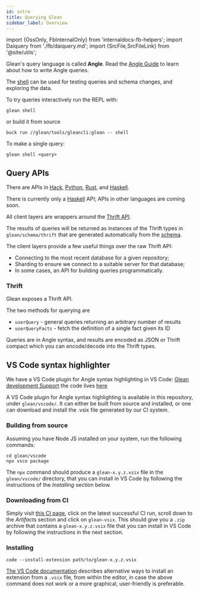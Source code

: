 ```yaml
---
id: intro
title: Querying Glean
sidebar_label: Overview
---
```


import {OssOnly, FbInternalOnly} from 'internaldocs-fb-helpers';
import Daiquery from './fb/daiquery.md';
import {SrcFile,SrcFileLink} from '@site/utils';

Glean's query language is called **Angle**.  Read the [Angle
Guide](../angle/guide.md) to learn about how to write Angle queries.

The [shell](../shell.md) can be used for testing queries and schema
changes, and exploring the data.

<FbInternalOnly>

To try queries interactively run the REPL with:

```lang=shell
glean shell
```

or build it from source

```lang=shell
buck run //glean/tools/gleancli:glean -- shell
```

To make a single query:

```lang=shell
glean shell <query>
```

</FbInternalOnly>

<Daiquery />

## Query APIs

<FbInternalOnly>

There are APIs in [Hack](api/fb/hack.md), [Python](api/fb/python.md),
[Rust](api/fb/rust.md), and [Haskell](api/haskell.md).

</FbInternalOnly>

<OssOnly>

There is currently only a [Haskell](api/haskell.md) API; APIs in other
languages are coming soon.

</OssOnly>

All client layers are wrappers around the [Thrift API](#thrift).

The results of queries will be returned as instances of the Thrift
types in `glean/schema/thrift` that are generated automatically from
the [schema](../schema/basic.md).

The client layers provide a few useful things over the raw Thrift API:
* Connecting to the most recent database for a given repository;
* Sharding to ensure we connect to a suitable server for that database;
* In some cases, an API for building queries programmatically.

### Thrift

Glean exposes a <SrcFileLink file="glean/if/glean.thrift">Thrift
API</SrcFileLink>.

The two methods for querying are

* `userQuery` - general queries returning an arbitrary number of results
* `userQueryFacts` - fetch the definition of a single fact given its ID

Queries are in Angle syntax, and results are encoded as JSON or Thrift
compact which you can encode/decode into the Thrift types.


## VS Code syntax highlighter

<FbInternalOnly>

We have a VS Code plugin for Angle syntax highlighting in VS Code: [Glean development Support](https://www.internalfb.com/fb-vscode/marketplace/extension/nuclide.fb-glean/overview?leftNavTab=manage) the code lives [here](https://www.internalfb.com/code/fbsource/[master]/xplat/vscode/vscode-extensions/fb-glean/)

</FbInternalOnly>

<OssOnly>

A VS Code plugin for Angle syntax highlighting is available in this repository, under
`glean/vscode/`. It can either be built from source and installed, or one can download and
install the .vsix file generated by our CI system.

### Building from source

Assuming you have Node JS installed on your system, run the following commands:

```lang=shell
cd glean/vscode
npx vsce package
```

The `npx` command should produce a `glean-x.y.z.vsix` file in the `glean/vscode/` directory,
that you can install in VS Code by following the instructions of the *Installing* section below.

### Downloading from CI

Simply visit [this CI page](https://github.com/facebookincubator/Glean/actions/workflows/ci.yml),
click on the latest successful CI run, scroll down to the *Artifacts* section and click on
`glean-vsix`. This should give you a `.zip` archive that contains a `glean-x.y.z.vsix` file
that you can install in VS Code by following the instructions in the next section.

### Installing

```lang=shell
code --install-extension path/to/glean-x.y.z.vsix
```

[The VS Code documentation](https://code.visualstudio.com/docs/editor/extension-marketplace#_install-from-a-vsix)
describes alternative ways to install an extension from a `.vsix` file, from within the editor,
in case the above command does not work or a more graphical, user-friendly is preferable.

</OssOnly>
